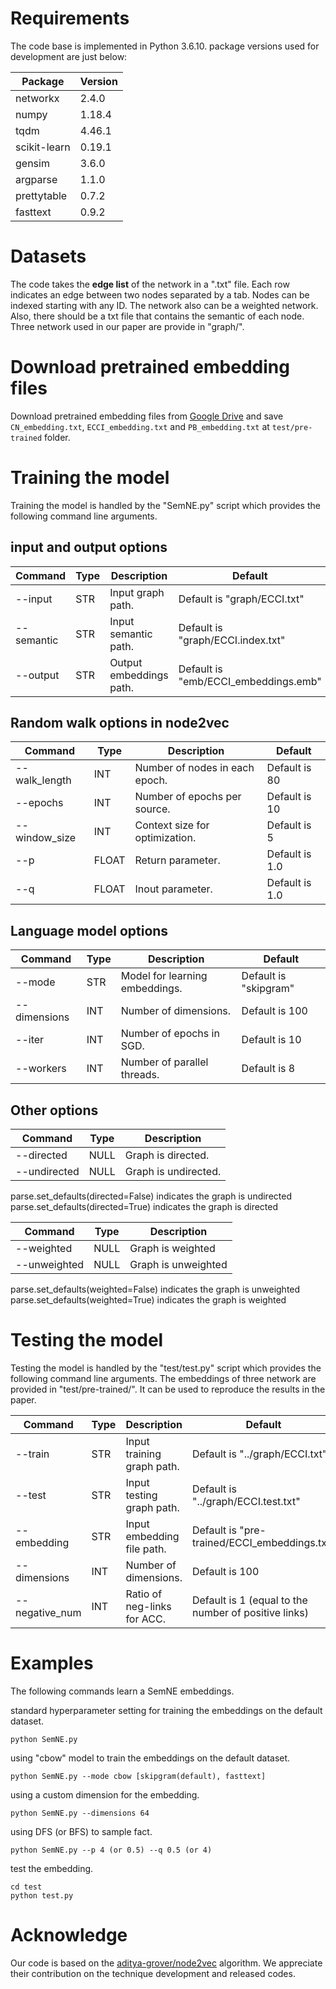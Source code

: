 # Requirements

The code base is implemented in Python 3.6.10. package versions used for development are just below:

| Package      | Version |
| ------------ | ------- |
| networkx     | 2.4.0   |
| numpy        | 1.18.4  |
| tqdm         | 4.46.1  |
| scikit-learn | 0.19.1  |
| gensim       | 3.6.0   |
| argparse     | 1.1.0   |
| prettytable  | 0.7.2   |
| fasttext     | 0.9.2   |

# Datasets

The code takes the **edge list** of the network in a ".txt" file. Each row indicates an edge between two nodes separated by a tab. Nodes can be indexed starting with any ID. The network also can be a weighted network. Also, there should be a txt file that contains the semantic of each node. Three network used in our paper are provide in "graph/".

# Download pretrained embedding files

Download pretrained embedding files from [Google Drive](https://drive.google.com/drive/folders/12AWQFPkCmF2RMflOOvYW_dU0DXVGNcmt?usp=sharing) and save `CN_embedding.txt`, `ECCI_embedding.txt` and `PB_embedding.txt` at `test/pre-trained` folder.

# Training the model

Training the model is handled by the "SemNE.py" script which provides the following command line arguments.

## input and output options

| Command    | Type | Description             | Default                              |
| ---------- | ---- | ----------------------- | ------------------------------------ |
| --input    | STR  | Input graph path.       | Default is "graph/ECCI.txt"          |
| --semantic | STR  | Input semantic path.    | Default is "graph/ECCI.index.txt"    |
| --output   | STR  | Output embeddings path. | Default is "emb/ECCI_embeddings.emb" |

## Random walk options in node2vec

| Command       | Type  | Description                    | Default        |
| ------------- | ----- | ------------------------------ | -------------- |
| --walk_length | INT   | Number of nodes in each epoch. | Default is 80  |
| --epochs      | INT   | Number of epochs per source.   | Default is 10  |
| --window_size | INT   | Context size for optimization. | Default is 5   |
| --p           | FLOAT | Return parameter.              | Default is 1.0 |
| --q           | FLOAT | Inout parameter.               | Default is 1.0 |

## Language model options

| Command      | Type | Description                    | Default               |
| ------------ | ---- | ------------------------------ | --------------------- |
| --mode       | STR  | Model for learning embeddings. | Default is "skipgram" |
| --dimensions | INT  | Number of dimensions.          | Default is 100        |
| --iter       | INT  | Number of epochs in SGD.       | Default is 10         |
| --workers    | INT  | Number of parallel threads.    | Default is 8          |

## Other options

| Command      | Type | Description          |
| ------------ | ---- | -------------------- |
| --directed   | NULL | Graph is directed.   |
| --undirected | NULL | Graph is undirected. |

parse.set_defaults(directed=False)  indicates the graph is undirected
parse.set_defaults(directed=True)  indicates the graph is directed

| Command      | Type | Description         |
| ------------ | ---- | ------------------- |
| --weighted   | NULL | Graph is weighted   |
| --unweighted | NULL | Graph is unweighted |

parse.set_defaults(weighted=False)  indicates the graph is unweighted
parse.set_defaults(weighted=True)  indicates the graph is weighted

# Testing the model

Testing the model is handled by the "test/test.py" script which provides the following command line arguments. 
The embeddings of three network are provided in "test/pre-trained/". It can be used to reproduce the results in the paper.

| Command        | Type | Description                 | Default                                              |
| -------------- | ---- | --------------------------- | ---------------------------------------------------- |
| --train        | STR  | Input training graph path.  | Default is "../graph/ECCI.txt"                       |
| --test         | STR  | Input testing graph path.   | Default is "../graph/ECCI.test.txt"                  |
| --embedding    | STR  | Input embedding file path.  | Default is "pre-trained/ECCI_embeddings.txt"         |
| --dimensions   | INT  | Number of dimensions.       | Default is 100                                       |
| --negative_num | INT  | Ratio of neg-links for ACC. | Default is 1 (equal to the number of positive links) |

# Examples

The following commands learn a SemNE embeddings.

standard hyperparameter setting for training the embeddings on the default dataset.

```
python SemNE.py
```

using "cbow" model to train the embeddings on the default dataset.

```
python SemNE.py --mode cbow [skipgram(default), fasttext]
```

using a custom dimension for the embedding.

```
python SemNE.py --dimensions 64
```

using DFS (or BFS) to sample fact.

```
python SemNE.py --p 4 (or 0.5) --q 0.5 (or 4)
```

test the embedding.

```
cd test
python test.py
```

# Acknowledge

Our code is based on the [aditya-grover/node2vec](https://github.com/aditya-grover/node2vec) algorithm. We appreciate their contribution on the technique development and released codes.